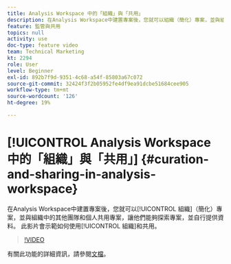 ```yaml
---
title: Analysis Workspace 中的「組織」與「共用」
description: 在Analysis Workspace中建置專案後，您就可以組織（簡化）專案，並與組織中的其他團隊和個人共用專案，讓他們能夠探索專案，並利用資料自助服務。 此影片會示範如何使用組織和共用。
feature: 監管與共用
topics: null
activity: use
doc-type: feature video
team: Technical Marketing
kt: 2294
role: User
level: Beginner
exl-id: 892b7f9d-9351-4c68-a54f-85803a67c072
source-git-commit: 32424f3f2b05952fe4df9ea91dcbe51684cee905
workflow-type: tm+mt
source-wordcount: '126'
ht-degree: 19%

---
```


# [!UICONTROL Analysis Workspace 中的「組織」與「共用」] {#curation-and-sharing-in-analysis-workspace}

在Analysis Workspace中建置專案後，您就可以[!UICONTROL 組織]（簡化）專案，並與組織中的其他團隊和個人共用專案，讓他們能夠探索專案，並自行提供資料。 此影片會示範如何使用[!UICONTROL 組織]和共用。

>[!VIDEO](https://video.tv.adobe.com/v/24711/?quality=12)

有關此功能的詳細資訊，請參閱[文檔](https://marketing.adobe.com/resources/help/zh_TW/analytics/analysis-workspace/curate.html)。
